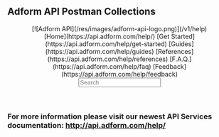 ## Adform API Postman Collections

<header role="header" class="main-header">

<div class="container ">[![Adform API](/res/images/adform-api-logo.png)](/v1/help)

<nav role="navigation" class="main-nav">[Home](https://api.adform.com/help/) [Get Started](https://api.adform.com/help/get-started) [Guides](https://api.adform.com/help/guides) [References](https://api.adform.com/help/references) [F.A.Q.](https://api.adform.com/help/faq) [Feedback](https://api.adform.com/help/feedback)</nav>

<form method="get" action="https://api.adform.com/help/search" class="searchbox-form">

<div class="searchbox"><input type="text" name="query" id="query" placeholder="Search" class="searchbox-input"></div>

</form>

</div>

</header>

### For more information please visit our newest API Services documentation: http://api.adform.com/help/